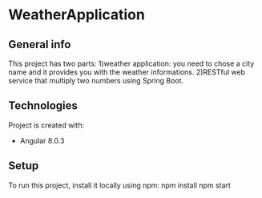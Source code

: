 # WeatherApplication 

## General info
This project has two parts: 
1)weather application: you need to chose a city name and it provides you with the weather informations.
2)RESTful web service that multiply two numbers using Spring Boot.
	
## Technologies
Project is created with:
* Angular 8.0.3
	
## Setup
To run this project, install it locally using npm:
npm install
npm start 
